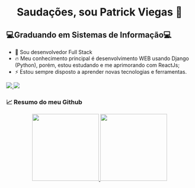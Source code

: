 <h1 align="center"> 
	Saudações, sou Patrick Viegas 👋
</h1>

## 💻Graduando em Sistemas de Informação💻


- 🌱 Sou desenvolvedor Full Stack
- 🔥 Meu conhecimento principal é desenvolvimento WEB usando Django (Python), porém, estou estudando e me aprimorando com ReactJs;
- ⚡️ Estou sempre disposto a aprender novas tecnologias e ferramentas.
<p>
  <a href="http://www.linkedin.com/in/patrickviegas" alt="Linkedin" target="_blank">
     <img src="https://img.shields.io/badge/-Linkedin-0e76a8?style=for-the-badge&logo=Linkedin&logoColor=white&link=https://www.linkedin.com/in/iuricode" />
  </a>
  
  <a href = "mailto:patrickviegas4@gmail.com">
     <img src="https://img.shields.io/badge/-Gmail-%23333?style=for-the-badge&logo=gmail&logoColor=white" target="_blank">
  </a>
</p>


### 📈 Resumo do meu Github

<div align="center">
  <a href="https://github.com/patrickvrodrigues">
  <img height="180em" src="https://github-readme-stats.vercel.app/api?username=patrickvrodrigues&show_icons=true&theme=dracula&include_all_commits=true&count_private=true"/>
  <img height="180em" src="https://github-readme-stats.vercel.app/api/top-langs/?username=patrickvrodrigues&layout=compact&langs_count=7&theme=dracula"/>
</div>

